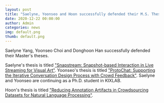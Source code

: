 ```yaml
---
layout: post
title: "Saelyne, Yoonseo and Hoon successfully defended their M.S. Thesis."
date: 2020-12-22 00:00:00
author: Admin
categories: news
img: default.png
thumb: default.png
---
```


Saelyne Yang, Yoonseo Choi and Donghoon Han successfully defended their Master's theses. 

Saelyne's thesis is titled <a href = "https://www.kixlab.org/files/theses/thesis-ms-2021-saelyne.pdf">"Snapstream: Snapshot-based Interaction in Live Streaming for Visual Art"</a>.
Yoonseo's thesis is titled <a href = "https://www.kixlab.org/files/theses/thesis-ms-2021-yoonseo.pdf">"ProtoChat: Supporting the Iterative Conversation Design Process with Crowd Feedback"</a>.
Saelyne and Yoonseo are continuing as a Ph.D. student in KIXLAB.

Hoon's thesis is titled <a href = "https://www.kixlab.org/files/theses/thesis-ms-2021-hoon.pdf">"Reducing Annotation Artifacts in Crowdsourcing Datasets for Natural Language Processing"</a>. 